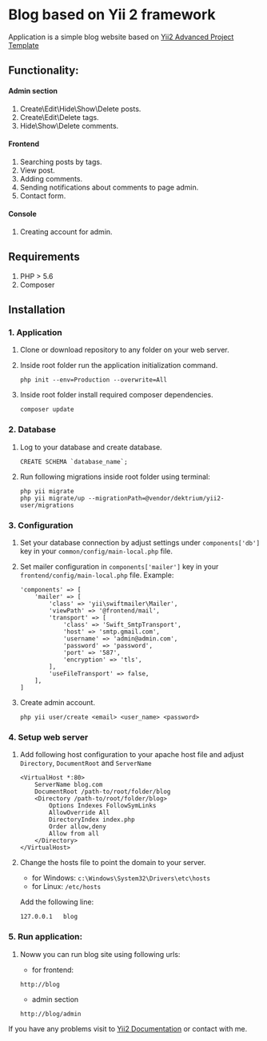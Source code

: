 Blog based on Yii 2 framework
===============================

Application is a simple blog website based on [Yii2 Advanced Project Template](http://www.yiiframework.com/download/)

Functionality:
------------------

#### Admin section
1. Create\Edit\Hide\Show\Delete posts.
2. Create\Edit\Delete tags.
3. Hide\Show\Delete comments.

#### Frontend
1. Searching posts by tags.
2. View post.
3. Adding comments.
4. Sending notifications about comments to page admin.
4. Contact form.

#### Console
1. Creating account for admin.

Requirements
-------------------
1. PHP > 5.6
2. Composer

Installation
-------------------

### 1. Application
1. Clone or download repository to any folder on your web server.
2. Inside root folder run the application initialization command.

    ```
    php init --env=Production --overwrite=All
    ```
3. Inside root folder install required composer dependencies.

    ```
    composer update
    ```
    
### 2. Database
1. Log to your database and create database.

    ```
    CREATE SCHEMA `database_name`;
    ```
    
2. Run following migrations inside root folder using terminal:

    ```
    php yii migrate
    php yii migrate/up --migrationPath=@vendor/dektrium/yii2-user/migrations
    ```
    
### 3. Configuration
  
1. Set your database connection by adjust settings under `components['db']` key in your `common/config/main-local.php` file.

2. Set mailer configuration in `components['mailer']` key in your `frontend/config/main-local.php` file. Example:

    ```
    'components' => [
        'mailer' => [
            'class' => 'yii\swiftmailer\Mailer',
            'viewPath' => '@frontend/mail',
            'transport' => [
                'class' => 'Swift_SmtpTransport',
                'host' => 'smtp.gmail.com',
                'username' => 'admin@admin.com',
                'password' => 'password',
                'port' => '587',
                'encryption' => 'tls',
            ],
            'useFileTransport' => false,
        ],
    ]
    ```
    
3. Create admin account.

    ```
    php yii user/create <email> <user_name> <password>
    ```
    
### 4. Setup web server
1. Add following host configuration to your apache host file and adjust `Directory`, `DocumentRoot` and `ServerName`
    ```
    <VirtualHost *:80>
        ServerName blog.com
        DocumentRoot /path-to/root/folder/blog
        <Directory /path-to/root/folder/blog>
            Options Indexes FollowSymLinks
            AllowOverride All
            DirectoryIndex index.php
            Order allow,deny
            Allow from all
        </Directory>
    </VirtualHost>
    ```
    
5. Change the hosts file to point the domain to your server.

   - for Windows: `c:\Windows\System32\Drivers\etc\hosts`
   - for Linux: `/etc/hosts`

   Add the following line:

   ```
   127.0.0.1   blog
   ```
   
### 5. Run application:

1. Noww you can run blog site using following urls:
   
   - for frontend:
   
   ```
   http://blog
   ```
   
   - admin section
   
   ```
   http://blog/admin
   ```
   
If you have any problems visit to [Yii2 Documentation](https://github.com/yiisoft/yii2-app-advanced/blob/master/docs/guide/README.md) or contact with me.